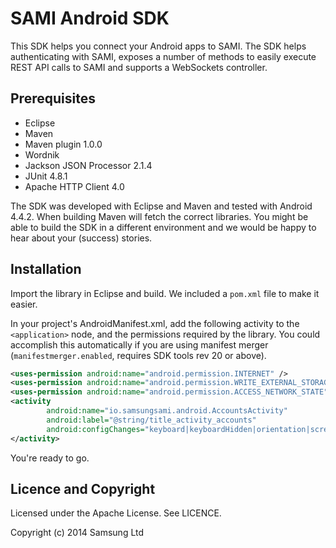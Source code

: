SAMI Android SDK
================

This SDK helps you connect your Android apps to SAMI. The SDK helps authenticating with SAMI, exposes a number of methods to easily execute REST API calls to SAMI and supports a WebSockets controller. 

Prerequisites
-------------

 * Eclipse 
 * Maven
 * Maven plugin 1.0.0
 * Wordnik
 * Jackson JSON Processor  2.1.4
 * JUnit 4.8.1
 * Apache HTTP Client 4.0

The SDK was developed with Eclipse and Maven and tested with Android 4.4.2. When building Maven will fetch the correct libraries. You might be able to build the SDK in a different environment and we would be happy to hear about your (success) stories.

Installation
---------------------

Import the library in Eclipse and build. We included a `pom.xml` file to make it easier.

In your project's AndroidManifest.xml, add the following activity to the `<application>` node, and the permissions required by the library. You could accomplish this automatically if you are using manifest merger (`manifestmerger.enabled`, requires SDK tools rev 20 or above).

```xml
<uses-permission android:name="android.permission.INTERNET" />
<uses-permission android:name="android.permission.WRITE_EXTERNAL_STORAGE" />
<uses-permission android:name="android.permission.ACCESS_NETWORK_STATE" />
<activity
        android:name="io.samsungsami.android.AccountsActivity"
        android:label="@string/title_activity_accounts"
        android:configChanges="keyboard|keyboardHidden|orientation|screenLayout|uiMode|screenSize|smallestScreenSize">
</activity>
```

You're ready to go.

Licence and Copyright
---------------------

Licensed under the Apache License. See LICENCE.

Copyright (c) 2014 Samsung Ltd
